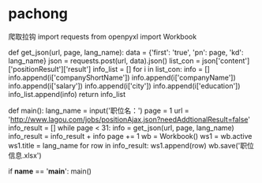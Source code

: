 # pachong
爬取拉钩
import requests
from openpyxl import Workbook

def get_json(url, page, lang_name):
    data = {'first': 'true', 'pn': page, 'kd': lang_name}
    json = requests.post(url, data).json()
    list_con = json['content']['positionResult']['result']
    info_list = []
    for i in list_con:
        info = []
        info.append(i['companyShortName'])
        info.append(i['companyName'])
        info.append(i['salary'])
        info.append(i['city'])
        info.append(i['education'])
        info_list.append(info)
    return info_list


def main():
    lang_name = input('职位名：')
    page = 1
    url = 'http://www.lagou.com/jobs/positionAjax.json?needAddtionalResult=false'
    info_result = []
    while page < 31:
        info = get_json(url, page, lang_name)
        info_result = info_result + info
        page += 1
    wb = Workbook()
    ws1 = wb.active
    ws1.title = lang_name
    for row in info_result:
        ws1.append(row)
    wb.save('职位信息.xlsx')

if __name__ == '__main__':
    main()

